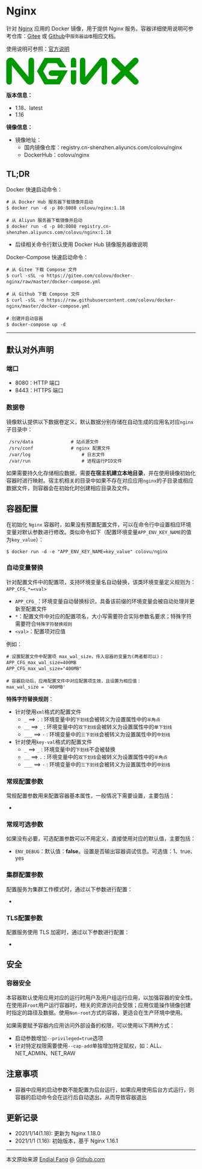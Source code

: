 # Nginx

针对 [Nginx](http://nginx.org) 应用的 Docker 镜像，用于提供 Nginx 服务。容器详细使用说明可参考仓库：[Gitee](https://www.gitee.com/endial/studylife.git) 或 [Github](https://www.github.com/endial/studylife.git)中`服务器运维`相应文档。

使用说明可参照：[官方说明](http://nginx.org/en/docs/)

![logo-nginx](img/logo-nginx.png)

**版本信息：**

- 1.18、latest
- 1.16

**镜像信息：**

* 镜像地址：
  - 国内镜像仓库：registry.cn-shenzhen.aliyuncs.com/colovu/nginx
  - DockerHub：colovu/nginx



## TL;DR

Docker 快速启动命令：

```shell
# 从 Docker Hub 服务器下载镜像并启动
$ docker run -d -p 80:8080 colovu/nginx:1.18

# 从 Aliyun 服务器下载镜像并启动
$ docker run -d -p 80:8080 registry.cn-shenzhen.aliyuncs.com/colovu/nginx:1.18
```

- 后续相关命令行默认使用 Docker Hub 镜像服务器做说明



Docker-Compose 快速启动命令：

```shell
# 从 Gitee 下载 Compose 文件
$ curl -sSL -o https://gitee.com/colovu/docker-nginx/raw/master/docker-compose.yml

# 从 Github 下载 Compose 文件
$ curl -sSL -o https://raw.githubusercontent.com/colovu/docker-nginx/master/docker-compose.yml

# 创建并启动容器
$ docker-compose up -d
```



---



## 默认对外声明

### 端口

- 8080：HTTP 端口
- 8443：HTTPS 端口

### 数据卷

镜像默认提供以下数据卷定义，默认数据分别存储在自动生成的应用名对应`nginx`子目录中：

```shell
 /srv/data				# 站点源文件
 /srv/conf				# nginx 配置文件
 /var/log					# 日志文件
 /var/run					# 进程运行PID文件
```

如果需要持久化存储相应数据，需要**在宿主机建立本地目录**，并在使用镜像初始化容器时进行映射。宿主机相关的目录中如果不存在对应应用`nginx`的子目录或相应数据文件，则容器会在初始化时创建相应目录及文件。



## 容器配置

在初始化 `Nginx` 容器时，如果没有预置配置文件，可以在命令行中设置相应环境变量对默认参数进行修改。类似命令如下（配置环境变量`APP_ENV_KEY_NAME`的值为`key_value`）：

```shell
$ docker run -d -e "APP_ENV_KEY_NAME=key_value" colovu/nginx
```



### 自动变量替换

针对配置文件中的配置项，支持环境变量名自动替换，该类环境变量定义规则为：`APP_CFG_*=<val>`

- `APP_CFG_`：环境变量自动替换标识，具备该前缀的环境变量会被自动处理并更新至配置文件
- `*`：配置文件中对应的配置项名，大小写需要符合实际参数名要求；特殊字符需要符合`特殊字符替换规则`
- `<val>`：配置项对应值

例如：

```shell
# 设置配置文件中配置项 max_wal_size，传入容器的变量为(两者都可以)：
APP_CFG_max_wal_size=400MB
APP_CFG_max_wal_size="400MB"

# 容器启动后，应用配置文件中对应配置项生效，且设置为相应值：
max_wal_size = '400MB'
```

**特殊字符替换规则**：

- 针对使用`xml`格式的配置文件
    + `_` ==> `.` : 环境变量中的`下划线`会被转义为设置属性中的`半角点`
    + `__` ==> `_` : 环境变量中的`双下划线`会被转义为设置属性中的`单下划线`
    + `___` ==> `-` : 环境变量中的`三下划线`会被转义为设置属性中的`中划线`
- 针对使用`key-val`格式的配置文件
    + `_` ==> `_` : 环境变量中的`下划线`不会被替换
    + `__` ==> `.` : 环境变量中的`双下划线`会被转义为设置属性中的`半角点`
    + `___` ==> `-` : 环境变量中的`三下划线`会被转义为设置属性中的`中划线`


### 常规配置参数

常规配置参数用来配置容器基本属性，一般情况下需要设置，主要包括：

- 

### 常规可选参数

如果没有必要，可选配置参数可以不用定义，直接使用对应的默认值，主要包括：

- `ENV_DEBUG`：默认值：**false**。设置是否输出容器调试信息。可选值：1、true、yes

### 集群配置参数

配置服务为集群工作模式时，通过以下参数进行配置：

- 

### TLS配置参数

配置服务使用 TLS 加密时，通过以下参数进行配置：

- 



## 安全

### 容器安全

本容器默认使用应用对应的运行时用户及用户组运行应用，以加强容器的安全性。在使用非`root`用户运行容器时，相关的资源访问会受限；应用仅能操作镜像创建时指定的路径及数据。使用`Non-root`方式的容器，更适合在生产环境中使用。

如果需要赋予容器内应用访问外部设备的权限，可以使用以下两种方式：

- 启动参数增加`--privileged=true`选项
- 针对特定权限需要使用`--cap-add`单独增加特定赋权，如：ALL、NET_ADMIN、NET_RAW



## 注意事项

- 容器中应用的启动参数不能配置为后台运行，如果应用使用后台方式运行，则容器的启动命令会在运行后自动退出，从而导致容器退出



## 更新记录

- 2021/1/14(1.18): 更新为 Nginx 1.18.0
- 2021/1/1 (1.16): 初始版本，基于 Nginx 1.16.1  



----

本文原始来源 [Endial Fang](https://github.com/colovu) @ [Github.com](https://github.com)

